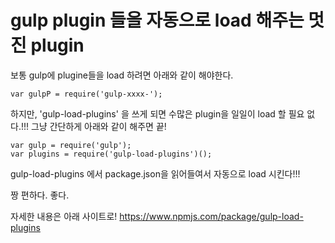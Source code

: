
# gulp plugin 들을 자동으로 load 해주는 멋진 plugin

보통 gulp에 plugine들을 load 하려면 아래와 같이 해야한다.
```
var gulpP = require('gulp-xxxx-');
```

하지만, 'gulp-load-plugins' 을 쓰게 되면 수많은 plugin을 일일이 load 할 필요 없다.!!!
그냥 간단하게 아래와 같이 해주면 끝!
```
var gulp = require('gulp');
var plugins = require('gulp-load-plugins')();
```

gulp-load-plugins 에서 package.json을 읽어들여서 자동으로 load 시킨다!!!

짱 편하다. 좋다.

자세한 내용은 아래 사이트로!
https://www.npmjs.com/package/gulp-load-plugins
